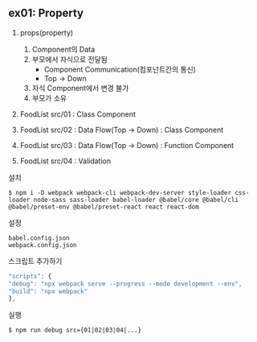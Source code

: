 ## ex01: Property

1.  props(property)

    1. Component의 Data
    2. 부모에서 자식으로 전달됨
       - Component Communication(컴포넌트간의 통신)
       - Top -> Down
    3. 자식 Component에서 변경 불가
    4. 부모가 소유

2.  FoodList src/01 : Class Component
3.  FoodList src/02 : Data Flow(Top -> Down) : Class Component
4.  FoodList src/03 : Data Flow(Top -> Down) : Function Component
5.  FoodList src/04 : Validation

설치

    $ npm i -D webpack webpack-cli webpack-dev-server style-loader css-loader node-sass sass-loader babel-loader @babel/core @babel/cli @babel/preset-env @babel/preset-react react react-dom

설정

    babel.config.json
    webpack.config.json

스크립트 추가하기

```javascript
"scripts": {
"debug": "npx webpack serve --progress --mode development --env",
"build": "npx webpack"
},
```

실행

    $ npm run debug src={01|02|03|04|...}
